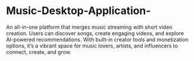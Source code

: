 # Music-Desktop-Application-
An all-in-one platform that merges music streaming with short video creation. Users can discover songs, create engaging videos, and explore AI-powered recommendations. With built-in creator tools and monetization options, it’s a vibrant space for music lovers, artists, and influencers to connect, create, and grow.
